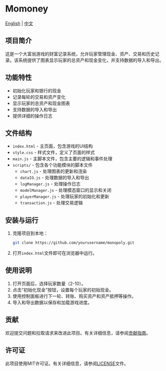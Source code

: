 # Momoney
[English](README.md) | [中文](README_CN.md)

## 项目简介
这是一个大富翁游戏的财富记录系统，允许玩家管理现金、资产、交易和历史记录。该系统提供了图表显示玩家的总资产和现金变化，并支持数据的导入和导出。

## 功能特性
- 初始化玩家和银行的现金
- 记录每轮的交易和资产变化
- 显示玩家的总资产和现金图表
- 支持数据的导入和导出
- 提供详细的操作日志

## 文件结构
- `index.html` - 主页面，包含游戏的UI结构
- `style.css` - 样式文件，定义了页面的样式
- `main.js` - 主脚本文件，包含主要的逻辑和事件处理
- `scripts/` - 包含各个功能模块的脚本文件
  - `chart.js` - 处理图表的更新和渲染
  - `dataIO.js` - 处理数据的导入和导出
  - `logManager.js` - 处理操作日志
  - `modelManager.js` - 处理模态窗口的显示和关闭
  - `playerManager.js` - 处理玩家的初始化和更新
  - `transaction.js` - 处理交易逻辑

## 安装与运行
1. 克隆项目到本地：
    ```bash
    git clone https://github.com/yourusername/monopoly.git
    ```
2. 打开`index.html`文件即可在浏览器中运行。

## 使用说明
1. 打开页面后，选择玩家数量（2-10）。
2. 点击“初始化现金”按钮，设置每个玩家的初始现金。
3. 使用控制面板进行下一轮、转账、购买资产和资产抵押等操作。
4. 导入和导出数据以保存和加载游戏进度。

## 贡献
欢迎提交问题和拉取请求来改进此项目。有关详细信息，请参阅[贡献指南](CONTRIBUTING.md)。

## 许可证
此项目使用MIT许可证。有关详细信息，请参阅[LICENSE](LICENSE)文件。
